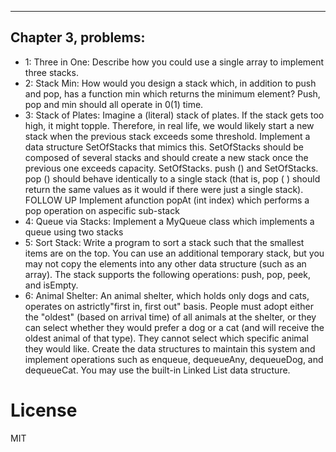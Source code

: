 ------------
Chapter 3, problems:
------------

* 1: Three in One: Describe how you could use a single array to implement three stacks.
* 2: Stack Min: How would you design a stack which, in addition to push and pop, has a function min
     which returns the minimum element? Push, pop and min should all operate in 0(1) time.
* 3: Stack of Plates: Imagine a (literal) stack of plates. If the stack gets too high, it might topple.
     Therefore, in real life, we would likely start a new stack when the previous stack exceeds some
     threshold. Implement a data structure SetOfStacks that mimics this. SetOfStacks should be
     composed of several stacks and should create a new stack once the previous one exceeds capacity.
     SetOfStacks. push () and SetOfStacks. pop () should behave identically to a single stack
     (that is, pop ( ) should return the same values as it would if there were just a single stack).
     FOLLOW UP
     Implement afunction popAt (int index) which performs a pop operation on aspecific sub-stack
* 4: Queue via Stacks: Implement a MyQueue class which implements a queue using two stacks
* 5: Sort Stack: Write a program to sort a stack such that the smallest items are on the top. You can use
     an additional temporary stack, but you may not copy the elements into any other data structure
     (such as an array). The stack supports the following operations: push, pop, peek, and isEmpty.
* 6: Animal Shelter: An animal shelter, which holds only dogs and cats, operates on astrictly"first in, first
     out" basis. People must adopt either the "oldest" (based on arrival time) of all animals at the shelter,
     or they can select whether they would prefer a dog or a cat (and will receive the oldest animal of
     that type). They cannot select which specific animal they would like. Create the data structures to
     maintain this system and implement operations such as enqueue, dequeueAny, dequeueDog,
     and dequeueCat. You may use the built-in Linked List data structure.

# License

MIT

